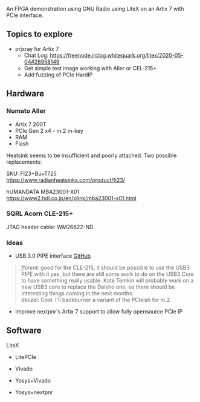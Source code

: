 An FPGA demonstration using GNU Radio using LiteX on an Artix 7 with PCIe interface.

## Topics to explore

* prjxray for Artix 7
    * Chat Log: https://freenode.irclog.whitequark.org/litex/2020-05-04#26958149
    * Get simple test image working with Aller or CEL-215+
    * Add fuzzing of PCIe HardIP

## Hardware

### Numato Aller
* Artix 7 200T
* PCIe Gen 2 x4 - m.2 m-key
* RAM
* Flash

Heatsink seems to be insufficient and poorly attached. Two possible replacements:

SKU: FI23+Bu+T725  
https://www.radianheatsinks.com/product/fi23/

hUMANDATA MBA23001-X01  
https://www2.hdl.co.jp/en/plink/mba23001-x01.html

### SQRL Acorn CLE-215+

JTAG header cable: WM26622-ND 

### Ideas

* USB 3.0 PIPE interface [GitHub](https://github.com/enjoy-digital/usb3_pipe)

> _florent_: good for the CLE-215, it should be possible to use the USB3 PIPE with it yes, but there are still some work to do on the USB3 Core to have something really usable. Kate Temkin will probably work on a new USB3 core to replace the Daisho one, so there should be interesting things coming in the next months.  
> dkozel: Cool. I'll backburner a variant of the PCIeish for m.2. 

* Improve nextpnr's Artix 7 support to allow fully opensource PCIe IP

## Software

LiteX
* LitePCIe

* Vivado
* Yosys+Vivado
* Yosys+nextpnr

